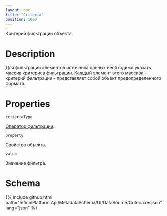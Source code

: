 ```yaml
---
layout: doc
title: "Criteria"
position: 1000
---
```


Критерий фильтрации объекта.

# Description

Для фильтрации элементов источника данных необходимо указать массив критериев фильтрации. Каждый
элемент этого массива - критерий фильтрации - представляет собой объект предопределенного формата.

# Properties

`criteriaType`

[Оператор фильтрации](../CriteriaType/).

`property`

Свойство объекта.

`value`

Значение фильтра.


# Schema

{% include github.html path="InfinniPlatform.Api/MetadataSchema/UI/DataSource/Criteria.resjson" lang="json" %}
